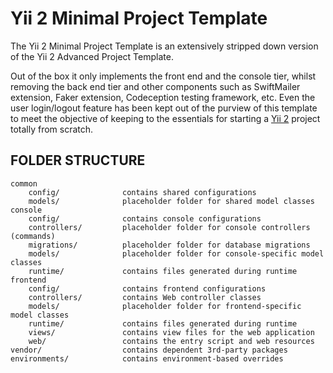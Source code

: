 <h1>Yii 2 Minimal Project Template</h1>

The Yii 2 Minimal Project Template is an extensively stripped down version of the Yii 2 Advanced Project Template.

Out of the box it only implements the front end and the console tier, whilst removing the back end tier and other components such as SwiftMailer extension, Faker extension, Codeception testing framework, etc. Even the user login/logout feature has been kept out of the purview of this template to meet the objective of keeping to the essentials for starting a [Yii 2](http://www.yiiframework.com/) project totally from scratch.

FOLDER STRUCTURE
-------------------

```
common
    config/              contains shared configurations
    models/              placeholder folder for shared model classes
console
    config/              contains console configurations
    controllers/         placeholder folder for console controllers (commands)
    migrations/          placeholder folder for database migrations
    models/              placeholder folder for console-specific model classes
    runtime/             contains files generated during runtime
frontend
    config/              contains frontend configurations
    controllers/         contains Web controller classes
    models/              placeholder folder for frontend-specific model classes
    runtime/             contains files generated during runtime
    views/               contains view files for the web application
    web/                 contains the entry script and web resources
vendor/                  contains dependent 3rd-party packages
environments/            contains environment-based overrides
```
